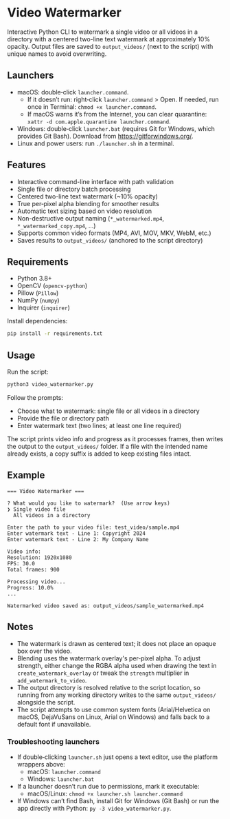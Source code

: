 # Video Watermarker

Interactive Python CLI to watermark a single video or all videos in a directory with a centered two-line text watermark at approximately 10% opacity. Output files are saved to `output_videos/` (next to the script) with unique names to avoid overwriting.

## Launchers

- macOS: double‑click `launcher.command`.
  - If it doesn’t run: right‑click `launcher.command` > Open. If needed, run once in Terminal: `chmod +x launcher.command`.
  - If macOS warns it’s from the Internet, you can clear quarantine: `xattr -d com.apple.quarantine launcher.command`.
- Windows: double‑click `launcher.bat` (requires Git for Windows, which provides Git Bash). Download from https://gitforwindows.org/.
- Linux and power users: run `./launcher.sh` in a terminal.

## Features

- Interactive command-line interface with path validation
- Single file or directory batch processing
- Centered two-line text watermark (~10% opacity)
- True per‑pixel alpha blending for smoother results
- Automatic text sizing based on video resolution
- Non-destructive output naming (`*_watermarked.mp4`, `*_watermarked_copy.mp4`, ...)
- Supports common video formats (MP4, AVI, MOV, MKV, WebM, etc.)
- Saves results to `output_videos/` (anchored to the script directory)

## Requirements

- Python 3.8+
- OpenCV (`opencv-python`)
- Pillow (`Pillow`)
- NumPy (`numpy`)
- Inquirer (`inquirer`)

Install dependencies:
```bash
pip install -r requirements.txt
```

## Usage

Run the script:
```bash
python3 video_watermarker.py
```

Follow the prompts:
- Choose what to watermark: single file or all videos in a directory
- Provide the file or directory path
- Enter watermark text (two lines; at least one line required)

The script prints video info and progress as it processes frames, then writes the output to the `output_videos/` folder. If a file with the intended name already exists, a copy suffix is added to keep existing files intact.

## Example

```
=== Video Watermarker ===

? What would you like to watermark?  (Use arrow keys)
❯ Single video file
  All videos in a directory

Enter the path to your video file: test_video/sample.mp4
Enter watermark text - Line 1: Copyright 2024
Enter watermark text - Line 2: My Company Name

Video info:
Resolution: 1920x1080
FPS: 30.0
Total frames: 900

Processing video...
Progress: 10.0%
...

Watermarked video saved as: output_videos/sample_watermarked.mp4
```

## Notes

- The watermark is drawn as centered text; it does not place an opaque box over the video.
- Blending uses the watermark overlay's per‑pixel alpha. To adjust strength, either change the RGBA alpha used when drawing the text in `create_watermark_overlay` or tweak the `strength` multiplier in `add_watermark_to_video`.
- The output directory is resolved relative to the script location, so running from any working directory writes to the same `output_videos/` alongside the script.
- The script attempts to use common system fonts (Arial/Helvetica on macOS, DejaVuSans on Linux, Arial on Windows) and falls back to a default font if unavailable.

### Troubleshooting launchers

- If double‑clicking `launcher.sh` just opens a text editor, use the platform wrappers above:
  - macOS: `launcher.command`
  - Windows: `launcher.bat`
- If a launcher doesn’t run due to permissions, mark it executable:
  - macOS/Linux: `chmod +x launcher.sh launcher.command`
- If Windows can’t find Bash, install Git for Windows (Git Bash) or run the app directly with Python: `py -3 video_watermarker.py`.
